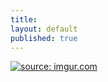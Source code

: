```yaml
---
title: 
layout: default
published: true
---
```


<a href="http://imgur.com/hEgpars"><img src="http://i.imgur.com/hEgpars.jpg" title="source: imgur.com" /></a>
